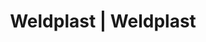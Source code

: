 ---
Filename: "eshop-products-variant199"
Link: "file:/Users/vinayakpatel/Downloads/www.weldplast.cz/eshop_products_compare/add/eshop-products-variant199"
product_name: "null"
product_id: "null"
title: "Weldplast | Weldplast"
product_desc: ""
product_specs: ""
product_downloads: ""
href: ""
p_desc_2: ""
accessories: ""
similar_products: ""
---